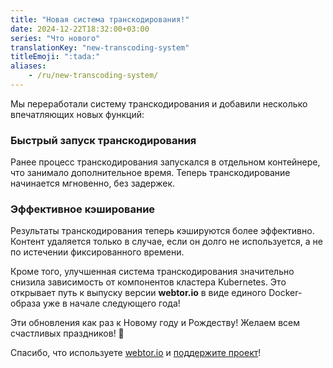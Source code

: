 ```yaml
---
title: "Новая система транскодирования!"
date: 2024-12-22T18:32:00+03:00
series: "Что нового"
translationKey: "new-transcoding-system"
titleEmoji: ":tada:"
aliases:
    - /ru/new-transcoding-system/
---
```

Мы переработали систему транскодирования и добавили несколько впечатляющих новых функций:

### Быстрый запуск транскодирования
Ранее процесс транскодирования запускался в отдельном контейнере, что занимало дополнительное время. Теперь транскодирование начинается мгновенно, без задержек.

### Эффективное кэширование
Результаты транскодирования теперь кэшируются более эффективно. Контент удаляется только в случае, если он долго не используется, а не по истечении фиксированного времени.

Кроме того, улучшенная система транскодирования значительно снизила зависимость от компонентов кластера Kubernetes. Это открывает путь к выпуску версии **webtor.io** в виде единого Docker-образа уже в начале следующего года!

Эти обновления как раз к Новому году и Рождеству! Желаем всем счастливых праздников! 🎄

Спасибо, что используете [webtor.io](https://webtor.io) и [поддержите проект](https://www.patreon.com/bePatron?u=24145874)!

